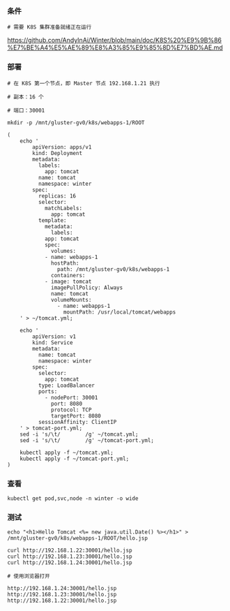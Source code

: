 
### 条件

	# 需要 K8S 集群准备就绪正在运行

<https://github.com/AndyInAi/Winter/blob/main/doc/K8S%20%E9%9B%86%E7%BE%A4%E5%AE%89%E8%A3%85%E9%85%8D%E7%BD%AE.md>


### 部署

	# 在 K8S 第一个节点，即 Master 节点 192.168.1.21 执行

	# 副本：16 个

	# 端口：30001
	
	mkdir -p /mnt/gluster-gv0/k8s/webapps-1/ROOT

	(
		echo '
			apiVersion: apps/v1
			kind: Deployment
			metadata:
			  labels:
			    app: tomcat
			  name: tomcat
			  namespace: winter
			spec:
			  replicas: 16
			  selector:
			    matchLabels:
			      app: tomcat
			  template:
			    metadata:
			      labels:
				app: tomcat
			    spec:
			      volumes:
				- name: webapps-1
				  hostPath:
				    path: /mnt/gluster-gv0/k8s/webapps-1
			      containers:
				- image: tomcat
				  imagePullPolicy: Always
				  name: tomcat
				  volumeMounts:
				    - name: webapps-1
				      mountPath: /usr/local/tomcat/webapps
		' > ~/tomcat.yml;

		echo '
			apiVersion: v1
			kind: Service
			metadata:
			  name: tomcat
			  namespace: winter
			spec:
			  selector:
			    app: tomcat
			  type: LoadBalancer
			  ports:
			    - nodePort: 30001
			      port: 8080
			      protocol: TCP
			      targetPort: 8080
			  sessionAffinity: ClientIP
		' > tomcat-port.yml;
		sed -i 's/\t/        /g' ~/tomcat.yml;
		sed -i 's/\t/        /g' ~/tomcat-port.yml;
		
		kubectl apply -f ~/tomcat.yml;
		kubectl apply -f ~/tomcat-port.yml;
	)


### 查看

	kubectl get pod,svc,node -n winter -o wide


### 测试
	
	echo "<h1>Hello Tomcat <%= new java.util.Date() %></h1>" > /mnt/gluster-gv0/k8s/webapps-1/ROOT/hello.jsp

	curl http://192.168.1.22:30001/hello.jsp
	curl http://192.168.1.23:30001/hello.jsp
	curl http://192.168.1.24:30001/hello.jsp

	# 使用浏览器打开

	http://192.168.1.24:30001/hello.jsp
	http://192.168.1.23:30001/hello.jsp
	http://192.168.1.22:30001/hello.jsp

